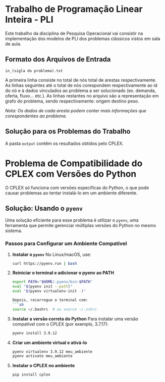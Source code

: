 
# Trabalho de Programação Linear Inteira - PLI

Este trabalho da disciplina de Pesquisa Operacional vai consistir na implementação dos modelos
de PLI dos problemas clássicos vistos em sala de aula.

## Formato dos Arquivos de Entrada

`in_(sigla do problema).txt`

A primeira linha consiste no total de nós total de arestas respectivamente. As linhas seguintes até o total de nós corespondem respectivamente ao id do nó e à dados vinculados ao problema a ser solucionado (ex. demanda, oferta, fluxo... etc.). As linhas restantes no arquivo são a representação em grafo do problema, sendo respectivamente: origem destino peso.

*Nota: Os dados de cada aresta podem conter mais informações que corespondentes ao problema.*

## Solução para os Problemas do Trabalho

A pasta `output` contêm os resultados obtidos pelo CPLEX.

# Problema de Compatibilidade do CPLEX com Versões do Python  

O CPLEX só funciona com versões específicas do Python, o que pode causar problemas ao tentar instalá-lo em um ambiente diferente. 

## Solução: Usando o `pyenv`

Uma solução eficiente para esse problema é utilizar o `pyenv`, uma ferramenta que permite gerenciar múltiplas versões do Python no mesmo sistema.  

### Passos para Configurar um Ambiente Compatível

1. **Instalar o `pyenv`**
   No Linux/macOS, use:
   ```sh
   curl https://pyenv.run | bash

2. **Reiniciar o terminal e adicionar o pyenv ao PATH**
    ```sh
    export PATH="$HOME/.pyenv/bin:$PATH"
    eval "$(pyenv init --path)"
    eval "$(pyenv virtualenv-init -)"

    Depois, recarregue o terminal com:
    ```sh
    source ~/.bashrc  # ou source ~/.zshrc


3. **Instalar a versão correta do Python**
    Para instalar uma versão compatível com o CPLEX (por exemplo, 3.7.17):
    ```sh
    pyenv install 3.9.12

4. **Criar um ambiente virtual e ativá-lo**
    ```sh
    pyenv virtualenv 3.9.12 meu_ambiente
    pyenv activate meu_ambiente

5. **Instalar o CPLEX no ambiente**
    ```sh
    pip install cplex
